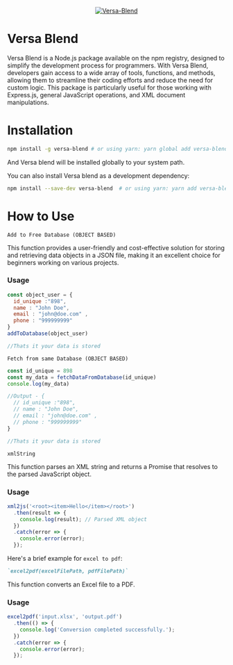 <p align="center">
  <a href="https://www.linkedin.com/in/beingpiyushpatel/"><img src="https://i.ibb.co/dBSY4Md/logo1.png" alt="Versa-Blend"></a>
</p>

# Versa Blend

Versa Blend is a Node.js package available on the npm registry, designed to simplify the development process for programmers. With Versa Blend, developers gain access to a wide array of tools, functions, and methods, allowing them to streamline their coding efforts and reduce the need for custom logic. This package is particularly useful for those working with Express.js, general JavaScript operations, and XML document manipulations.


# Installation

```bash
npm install -g versa-blend # or using yarn: yarn global add versa-blend
```

And Versa blend will be installed globally to your system path.

You can also install Versa blend  as a development dependency:

```bash
npm install --save-dev versa-blend  # or using yarn: yarn add versa-blend -D
```

# How to Use

`Add to Free Database (OBJECT BASED)`

This function provides a user-friendly and cost-effective solution for storing and retrieving data objects in a JSON file, making it an excellent choice for beginners working on various projects.

### Usage

```javascript
const object_user = {
  id_unique :"898",
  name : "John Doe",
  email : "john@doe.com" ,
  phone : "999999999"
}
addToDatabase(object_user)

//Thats it your data is stored
```

`Fetch from same Database (OBJECT BASED)`

```javascript
const id_unique = 898
const my_data = fetchDataFromDatabase(id_unique)
console.log(my_data)

//Output - {
  // id_unique :"898",
  // name : "John Doe",
  // email : "john@doe.com" ,
  // phone : "999999999"
}

//Thats it your data is stored
```


`xmlString`

This function parses an XML string and returns a Promise that resolves to the parsed JavaScript object.

### Usage

```javascript
xml2js('<root><item>Hello</item></root>')
  .then(result => {
    console.log(result); // Parsed XML object
  })
  .catch(error => {
    console.error(error);
  });
```



Here's a brief example for `excel to pdf`:

```markdown
`excel2pdf(excelFilePath, pdfFilePath)`
```

This function converts an Excel file to a PDF.

### Usage

```javascript
excel2pdf('input.xlsx', 'output.pdf')
  .then(() => {
    console.log('Conversion completed successfully.');
  })
  .catch(error => {
    console.error(error);
  });
  ```

